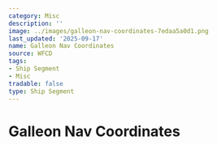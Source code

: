 ```yaml
---
category: Misc
description: ''
image: ../images/galleon-nav-coordinates-7edaa5a0d1.png
last_updated: '2025-09-17'
name: Galleon Nav Coordinates
source: WFCD
tags:
- Ship Segment
- Misc
tradable: false
type: Ship Segment
---
```


# Galleon Nav Coordinates

